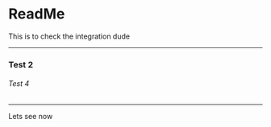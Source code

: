 # ReadMe

This is to check the integration dude

---

### Test 2

###### Test 4

<hr>

Lets see now



